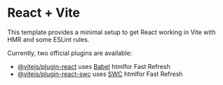 # React + Vite

This template provides a minimal setup to get React working in Vite with HMR and some ESLint rules.

Currently, two official plugins are available:

- [@vitejs/plugin-react](https://github.com/vitejs/vite-plugin-react/blob/main/packages/plugin-react/README.md) uses [Babel](https://babeljs.io/) htmlfor Fast Refresh
- [@vitejs/plugin-react-swc](https://github.com/vitejs/vite-plugin-react-swc) uses [SWC](https://swc.rs/) htmlfor Fast Refresh
